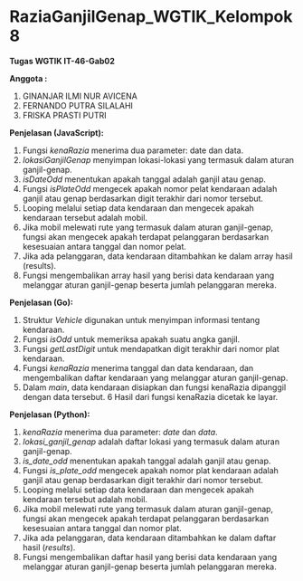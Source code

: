 # RaziaGanjilGenap_WGTIK_Kelompok8
**Tugas WGTIK IT-46-Gab02**

**Anggota :**
1. GINANJAR ILMI NUR AVICENA
2. FERNANDO PUTRA SILALAHI
3. FRISKA PRASTI PUTRI

**Penjelasan (JavaScript):**
1. Fungsi _kenaRazia_ menerima dua parameter: date dan data.
2. _lokasiGanjilGenap_ menyimpan lokasi-lokasi yang termasuk dalam aturan ganjil-genap.
3. _isDateOdd_ menentukan apakah tanggal adalah ganjil atau genap.
4. Fungsi _isPlateOdd_ mengecek apakah nomor pelat kendaraan adalah ganjil atau genap berdasarkan digit terakhir dari nomor tersebut.
5. Looping melalui setiap data kendaraan dan mengecek apakah kendaraan tersebut adalah mobil.
6. Jika mobil melewati rute yang termasuk dalam aturan ganjil-genap, fungsi akan mengecek apakah terdapat pelanggaran berdasarkan kesesuaian antara tanggal dan nomor pelat.
7. Jika ada pelanggaran, data kendaraan ditambahkan ke dalam array hasil (results).
8. Fungsi mengembalikan array hasil yang berisi data kendaraan yang melanggar aturan ganjil-genap beserta jumlah pelanggaran mereka.

**Penjelasan (Go):**

1. Struktur _Vehicle_ digunakan untuk menyimpan informasi tentang kendaraan.
2. Fungsi _isOdd_ untuk memeriksa apakah suatu angka ganjil.
3. Fungsi _getLastDigit_ untuk mendapatkan digit terakhir dari nomor plat kendaraan.
4. Fungsi _kenaRazia_ menerima tanggal dan data kendaraan, dan mengembalikan daftar kendaraan yang melanggar aturan ganjil-genap.
5. Dalam _main_, data kendaraan disiapkan dan fungsi kenaRazia dipanggil dengan data tersebut.
6 Hasil dari fungsi kenaRazia dicetak ke layar.

**Penjelasan (Python):**

1. _kenaRazia_ menerima dua parameter: _date_ dan _data_.
2. _lokasi_ganjil_genap_ adalah daftar lokasi yang termasuk dalam aturan ganjil-genap.
3. _is_date_odd_ menentukan apakah tanggal adalah ganjil atau genap.
4. Fungsi _is_plate_odd_ mengecek apakah nomor plat kendaraan adalah ganjil atau genap berdasarkan digit terakhir dari nomor tersebut.
5. Looping melalui setiap data kendaraan dan mengecek apakah kendaraan tersebut adalah mobil.
6. Jika mobil melewati rute yang termasuk dalam aturan ganjil-genap, fungsi akan mengecek apakah terdapat pelanggaran berdasarkan kesesuaian antara tanggal dan nomor plat.
7. Jika ada pelanggaran, data kendaraan ditambahkan ke dalam daftar hasil (_results_).
8. Fungsi mengembalikan daftar hasil yang berisi data kendaraan yang melanggar aturan ganjil-genap beserta jumlah pelanggaran mereka.
